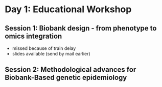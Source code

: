 # Day 1: Educational Workshop 

## Session 1: Biobank design - from phenotype to omics integration 

- missed because of train delay
- slides available (send by mail earlier)

## Session 2: Methodological advances for Biobank-Based genetic epidemiology 

